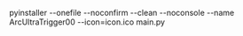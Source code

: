 pyinstaller --onefile --noconfirm --clean --noconsole --name ArcUltraTrigger00 --icon=icon.ico main.py
